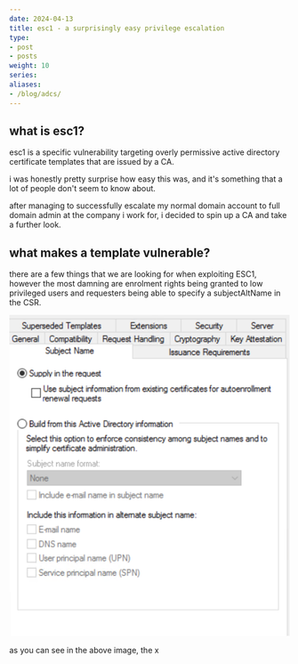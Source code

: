```yaml
---
date: 2024-04-13
title: esc1 - a surprisingly easy privilege escalation
type:
- post
- posts
weight: 10
series:
aliases:
- /blog/adcs/
---
```


## what is esc1?

esc1 is a specific vulnerability targeting overly permissive active directory certificate templates that are issued by a CA.

i was honestly pretty surprise how easy this was, and it's something that a lot of people don't seem to know about.

after managing to successfully escalate my normal domain account to full domain admin at the company i work for, i decided to spin up a CA and take a further look.

## what makes a template vulnerable?

there are a few things that we are looking for when exploiting ESC1, however the most damning are enrolment rights being granted to low privileged users and requesters being able to specify a subjectAltName in the CSR.

![subjectAltName](/sanRequest.png)

as you can see in the above image, the x
